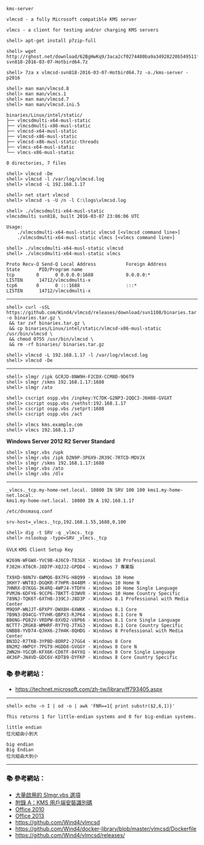 `kms-server`

`vlmcsd - a fully Microsoft compatible KMS server`

`vlmcs - a client for testing and/or charging KMS servers`


```console
shell> apt-get install p7zip-full

shell> wget http://rghost.net/download/62BgHwKq9/3aca2cf0274480ba9a34928220b549511fb4c515/3aca2cf0274480ba9a34928220b549511fb4c515/vlmcsd-svn818-2016-03-07-Hotbird64.7z

shell> 7za x vlmcsd-svn818-2016-03-07-Hotbird64.7z -o./kms-server -p2016 
```

```console
shell> man man/vlmcsd.8
shell> man man/vlmcs.1
shell> man man/vlmcsd.7
shell> man man/vlmcsd.ini.5
```

```
binaries/Linux/intel/static/
├── vlmcsdmulti-x64-musl-static
├── vlmcsdmulti-x86-musl-static
├── vlmcsd-x64-musl-static
├── vlmcsd-x86-musl-static
├── vlmcsd-x86-musl-static-threads
├── vlmcs-x64-musl-static
└── vlmcs-x86-musl-static

0 directories, 7 files
```

```console
shell> vlmcsd -De
shell> vlmcsd -l /var/log/vlmcsd.log
shell> vlmcsd -L 192.168.1.17
```

```console
shell> net start vlmcsd
shell> vlmcsd -s -U /n -l C:\logs\vlmcsd.log
```

```console
shell> ./vlmcsdmulti-x64-musl-static
vlmcsdmulti svn818, built 2016-03-07 23:06:06 UTC

Usage:
	./vlmcsdmulti-x64-musl-static vlmcsd [<vlmcsd command line>]
	./vlmcsdmulti-x64-musl-static vlmcs [<vlmcs command line>]

shell> ./vlmcsdmulti-x64-musl-static vlmcsd
shell> ./vlmcsdmulti-x64-musl-static vlmcs
```

```
Proto Recv-Q Send-Q Local Address           Foreign Address         State       PID/Program name
tcp        0      0 0.0.0.0:1688            0.0.0.0:*               LISTEN      14712/vlmcsdmulti-x
tcp6       0      0 :::1688                 :::*                    LISTEN      14712/vlmcsdmulti-x
```

---

```console
shell> curl -sSL https://github.com/Wind4/vlmcsd/releases/download/svn1108/binaries.tar.gz -o binaries.tar.gz \
 && tar zxf binaries.tar.gz \
 && cp binaries/Linux/intel/static/vlmcsd-x86-musl-static /usr/bin/vlmcsd \
 && chmod 0755 /usr/bin/vlmcsd \
 && rm -rf binaries/ binaries.tar.gz

shell> vlmcsd -L 192.168.1.17 -l /var/log/vlmcsd.log
shell> vlmcsd -De
```

---

```console
shell> slmgr /ipk GCRJD-8NW9H-F2CDX-CCM8D-9D6T9
shell> slmgr /skms 192.168.1.17:1688
shell> slmgr /ato
```

```console
shell> cscript ospp.vbs /inpkey:YC7DK-G2NP3-2QQC3-J6H88-GVGXT
shell> cscript ospp.vbs /sethst:192.168.1.17
shell> cscript ospp.vbs /setprt:1688 
shell> cscript ospp.vbs /act
```

```console
shell> vlmcs kms.example.com
shell> vlmcs 192.168.1.17
```

**Windows Server 2012 R2 Server Standard**
```console
shell> slmgr.vbs /upk
shell> slmgr.vbs /ipk D2N9P-3P6X9-2R39C-7RTCD-MDVJX
shell> slmgr /skms 192.168.1.17:1688
shell> slmgr.vbs /ato
shell> slmgr.vbs /dlv
```

---

```
_vlmcs._tcp.my-home-net.local. 10800 IN SRV 100 100 kms1.my-home-net.local.
kms1.my-home-net.local. 10800 IN A 192.168.1.17
```

`/etc/dnsmasq.conf`

```
srv-host=_vlmcs._tcp,192.168.1.55,1688,0,100
```

```console
shell> dig -t SRV -q _vlmcs._tcp
shell> nslookup -type=SRV _vlmcs._tcp 
```

`GVLK`
`KMS Client Setup Key`

```
W269N-WFGWX-YVC9B-4J6C9-T83GX - Windows 10 Professional
FJ82H-XT6CR-J8D7P-XQJJ2-GPDD4 - Windows 7 專業版

TX9XD-98N7V-6WMQ6-BX7FG-H8Q99 - Windows 10 Home
3KHY7-WNT83-DGQKR-F7HPR-844BM - Windows 10 Home N
7HNRX-D7KGG-3K4RQ-4WPJ4-YTDFH - Windows 10 Home Single Language
PVMJN-6DFY6-9CCP6-7BKTT-D3WVR - Windows 10 Home Country Specific
789NJ-TQK6T-6XTH8-J39CJ-J8D3P - Windows 8.1 Professional with Media Center
M9Q9P-WNJJT-6PXPY-DWX8H-6XWKK - Windows 8.1 Core
7B9N3-D94CG-YTVHR-QBPX3-RJP64 - Windows 8.1 Core N
BB6NG-PQ82V-VRDPW-8XVD2-V8P66 - Windows 8.1 Core Single Language
NCTT7-2RGK8-WMHRF-RY7YQ-JTXG3 - Windows 8.1 Core Country Specific
GNBB8-YVD74-QJHX6-27H4K-8QHDG - Windows 8 Professional with Media Center
BN3D2-R7TKB-3YPBD-8DRP2-27GG4 - Windows 8 Core
8N2M2-HWPGY-7PGT9-HGDD8-GVGGY - Windows 8 Core N
2WN2H-YGCQR-KFX6K-CD6TF-84YXQ - Windows 8 Core Single Language
4K36P-JN4VD-GDC6V-KDT89-DYFKP - Windows 8 Core Country Specific
```

### :books: 參考網站：
- https://technet.microsoft.com/zh-tw/library/ff793405.aspx

---

```console
shell> echo -n I | od -o | awk 'FNR==1{ print substr($2,6,1)}'
```

`This returns 1 for little-endian systems and 0 for big-endian systems.`

```
little endian
位元組由小到大

big endian
Big Endian
位元組由大到小
```

---

### :books: 參考網站：
- [大量啟用的 Slmgr.vbs 選項](https://technet.microsoft.com/zh-tw/library/dn502540.aspx)
- [附錄 A：KMS 用戶端安裝識別碼](https://technet.microsoft.com/zh-tw/library/jj612867.aspx)
- [Office 2010](https://technet.microsoft.com/en-us/library/ee624355(v=office.14).aspx#section2_3)
- [Office 2013](https://technet.microsoft.com/en-us/library/dn385360.aspx)
- https://github.com/Wind4/vlmcsd
- https://github.com/Wind4/docker-library/blob/master/vlmcsd/Dockerfile
- https://github.com/Wind4/vlmcsd/releases/



